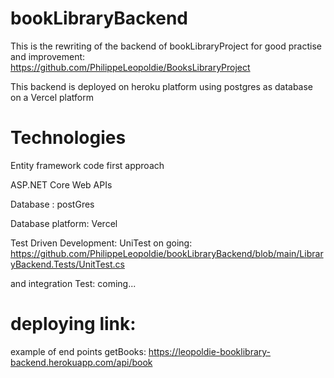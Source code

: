 # bookLibraryBackend

This is the rewriting of the backend of bookLibraryProject for good practise and improvement: https://github.com/PhilippeLeopoldie/BooksLibraryProject

This backend is deployed on heroku platform using postgres as database on a Vercel platform

# Technologies

Entity framework code first approach

ASP.NET Core Web APIs

Database : postGres

Database platform: Vercel

Test Driven Development: UniTest on going: https://github.com/PhilippeLeopoldie/bookLibraryBackend/blob/main/LibraryBackend.Tests/UnitTest.cs

 and integration Test: coming...



# deploying link:

example of end points getBooks: https://leopoldie-booklibrary-backend.herokuapp.com/api/book

